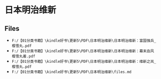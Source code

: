 # 日本明治维新

## Files

- `F:/【01分类书籍】\kindle好书\更新5\PDF\日本明治维新\日本明治维新：富国强兵_樱雪丸.pdf`
- `F:/【01分类书籍】\kindle好书\更新5\PDF\日本明治维新\日本明治维新：幕末血风 樱雪丸着.pdf`
- `F:/【01分类书籍】\kindle好书\更新5\PDF\日本明治维新\日本明治维新：维新之岚_樱雪丸.pdf`
- `F:/【01分类书籍】\kindle好书\更新5\PDF\日本明治维新\files.md`
